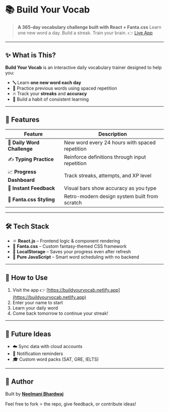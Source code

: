# 📚 Build Your Vocab

> **A 365-day vocabulary challenge built with React + Fanta.css**
> Learn one new word a day. Build a streak. Train your brain.
> 👉 [Live App](https://buildyourvocab.netlify.app/)

---

## ✨ What is This?

**Build Your Vocab** is an interactive daily vocabulary trainer designed to help you:

* 🔤 Learn **one new word each day**
* 🔁 Practice previous words using spaced repetition
* 🔥 Track your **streaks** and **accuracy**
* 📘 Build a habit of consistent learning

---

## 🧠 Features

| Feature                     | Description                                    |
| --------------------------- | ---------------------------------------------- |
| 🔁 **Daily Word Challenge** | New word every 24 hours with spaced repetition |
| ✍️ **Typing Practice**      | Reinforce definitions through input repetition |
| 📈 **Progress Dashboard**   | Track streaks, attempts, and XP level          |
| 🎯 **Instant Feedback**     | Visual bars show accuracy as you type          |
| 🧙 **Fanta.css Styling**    | Retro-modern design system built from scratch  |

---

## 🛠️ Tech Stack

* ⚛️ **React.js** – Frontend logic & component rendering
* 🎨 **Fanta.css** – Custom fantasy-themed CSS framework
* 🧠 **LocalStorage** – Saves your progress even after refresh
* 🧩 **Pure JavaScript** – Smart word scheduling with no backend

---

## 🚀 How to Use

1. Visit the app 👉 [https://buildyourvocab.netlify.app](https://buildyourvocab.netlify.app)
2. Enter your name to start
3. Learn your daily word
4. Come back tomorrow to continue your streak!

---

## 🧪 Future Ideas

* ☁️ Sync data with cloud accounts
* 🔔 Notification reminders
* 🎓 Custom word packs (SAT, GRE, IELTS)

---

## 🙌 Author

Built by **[Neelmani Bhardwaj](https://github.com/bhar007-neel)**

Feel free to fork ⭐ the repo, give feedback, or contribute ideas!
